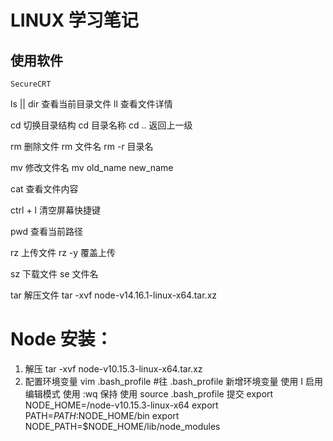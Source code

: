 # LINUX 学习笔记

## 使用软件
    SecureCRT
ls || dir  查看当前目录文件
ll 查看文件详情

cd 切换目录结构
   cd 目录名称
   cd .. 返回上一级

rm 删除文件
   rm 文件名
   rm -r 目录名
   
mv 修改文件名
   mv old_name new_name
   
cat 查看文件内容
  
ctrl + l 清空屏幕快捷键

pwd 查看当前路径
	  
rz 上传文件
    rz -y 覆盖上传
	  
sz 下载文件
	se 文件名

tar 解压文件
   tar -xvf node-v14.16.1-linux-x64.tar.xz 
	
# Node 安装：
  1. 解压 tar -xvf node-v10.15.3-linux-x64.tar.xz
  2. 配置环境变量 
     vim .bash_profile
       #往 .bash_profile 新增环境变量
       使用 I 启用编辑模式
       使用 :wq 保持
       使用 source .bash_profile 提交
       export NODE_HOME=/node-v10.15.3-linux-x64
       export PATH=$PATH:$NODE_HOME/bin 
       export NODE_PATH=$NODE_HOME/lib/node_modules
	
		
	
		
		
		
		
		
		
		
		
		
		
		
		
		
		
		
		
		
